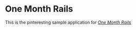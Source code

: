 # One Month Rails

This is the pinteresting sample application for [*One Month Rails*](httop://onemonthrails.com)